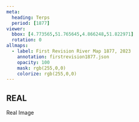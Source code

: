 ```yaml
---
meta:
  heading: Terps
  period: [1877]
viewer:
  bbox: [4.773565,51.765645,4.866248,51.822971]
  rotation: 0
allmaps:
  - label: First Revision River Map 1877, 2023
    annotation: firstrevision1877.json
    opacity: 100
    mask: rgb(255,0,0)
    colorize: rgb(255,0,0)
---
```


## REAL

Real Image
